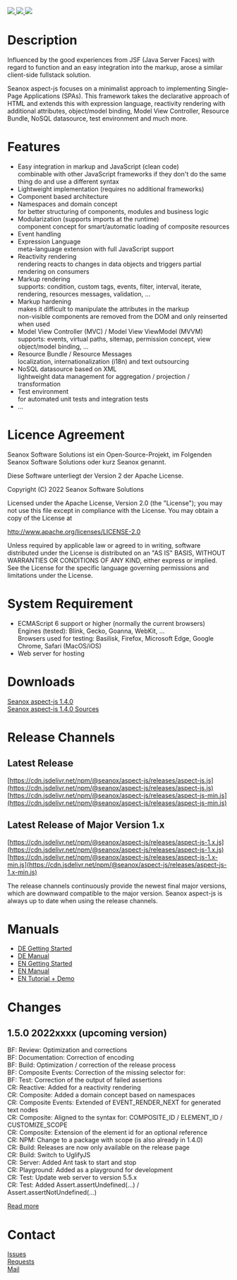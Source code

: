 <p>
  <a href="https://github.com/seanox/aspect-js/pulls"
      title="Development is waiting for new issues / requests / ideas">
    <img src="https://img.shields.io/badge/development-passive-blue?style=for-the-badge">
  </a>  
  <a href="https://github.com/seanox/aspect-js/issues">
    <img src="https://img.shields.io/badge/maintenance-active-green?style=for-the-badge">
  </a>
  <a href="http://seanox.de/contact">
    <img src="https://img.shields.io/badge/support-active-green?style=for-the-badge">
  </a>
</p>


# Description
Influenced by the good experiences from JSF (Java Server Faces) with regard to
function and an easy integration into the markup, arose a similar client-side
fullstack solution.

Seanox aspect-js focuses on a minimalist approach to implementing
Single-Page Applications (SPAs). This framework takes the declarative approach
of HTML and extends this with expression language, reactivity rendering with
additional attributes, object/model binding, Model View Controller, Resource
Bundle, NoSQL datasource, test environment and much more.


# Features
- Easy integration in markup and JavaScript (clean code)  
  combinable with other JavaScript frameworks if they don't do the same thing do
  and use a different syntax
- Lightweight implementation (requires no additional frameworks)
- Component based architecture
- Namespaces and domain concept  
  for better structuring of components, modules and business logic
- Modularization (supports imports at the runtime)  
  component concept for smart/automatic loading of composite resources
- Event handling
- Expression Language  
  meta-language extension with full JavaScript support
- Reactivity rendering  
  rendering reacts to changes in data objects and triggers partial rendering on
  consumers
- Markup rendering  
  supports: condition, custom tags, events, filter, interval, iterate,
  rendering, resources messages, validation, ...
- Markup hardening  
  makes it difficult to manipulate the attributes in the markup  
  non-visible components are removed from the DOM and only reinserted when used  
- Model View Controller (MVC) / Model View ViewModel (MVVM)  
  supports: events, virtual paths, sitemap, permission concept, view
  object/model binding, ...
- Resource Bundle / Resource Messages  
  localization, internationalization (i18n) and text outsourcing 
- NoSQL datasource based on XML  
  lightweight data management for aggregation / projection / transformation
- Test environment  
  for automated unit tests and integration tests
- ... 


# Licence Agreement
Seanox Software Solutions ist ein Open-Source-Projekt, im Folgenden
Seanox Software Solutions oder kurz Seanox genannt.

Diese Software unterliegt der Version 2 der Apache License.

Copyright (C) 2022 Seanox Software Solutions

Licensed under the Apache License, Version 2.0 (the "License"); you may not use
this file except in compliance with the License. You may obtain a copy of the
License at

http://www.apache.org/licenses/LICENSE-2.0

Unless required by applicable law or agreed to in writing, software distributed
under the License is distributed on an "AS IS" BASIS, WITHOUT WARRANTIES OR
CONDITIONS OF ANY KIND, either express or implied. See the License for the
specific language governing permissions and limitations under the License.


# System Requirement
- ECMAScript 6 support or higher (normally the current browsers)  
  Engines (tested): Blink, Gecko, Goanna, WebKit, ...  
  Browsers used for testing: Basilisk, Firefox, Microsoft Edge, Google Chrome, Safari (MacOS/iOS) 
- Web server for hosting


# Downloads
[Seanox aspect-js 1.4.0](https://github.com/seanox/aspect-js/releases/download/1.4.0/aspect-js-1.4.0.zip)  
[Seanox aspect-js 1.4.0 Sources](https://github.com/seanox/aspect-js/archive/refs/tags/1.4.0.zip)


# Release Channels

## Latest Release
[https://cdn.jsdelivr.net/npm/@seanox/aspect-js/releases/aspect-js.js](https://cdn.jsdelivr.net/npm/@seanox/aspect-js/releases/aspect-js.js)  
[https://cdn.jsdelivr.net/npm/@seanox/aspect-js/releases/aspect-js-min.js](https://cdn.jsdelivr.net/npm/@seanox/aspect-js/releases/aspect-js-min.js)

## Latest Release of Major Version 1.x
[https://cdn.jsdelivr.net/npm/@seanox/aspect-js/releases/aspect-js-1.x.js](https://cdn.jsdelivr.net/npm/@seanox/aspect-js/releases/aspect-js-1.x.js)  
[https://cdn.jsdelivr.net/npm/@seanox/aspect-js/releases/aspect-js-1.x-min.js](https://cdn.jsdelivr.net/npm/@seanox/aspect-js/releases/aspect-js-1.x-min.js)

The release channels continuously provide the newest final major versions, which
are downward compatible to the major version. Seanox aspect-js is always up to
date when using the release channels.


# Manuals
- [DE Getting Started](https://github.com/seanox/aspect-js/blob/master/manual/de/introduction.md#einf&uuml;hrung)
- [DE Manual](https://github.com/seanox/aspect-js/tree/master/manual/de#readme)
- [EN Getting Started](https://github.com/seanox/aspect-js/blob/master/manual/en/introduction.md#introduction)
- [EN Manual](https://github.com/seanox/aspect-js/tree/master/manual/en#readme)
- [EN Tutorial + Demo](https://github.com/seanox/aspect-js-tutorial#description)


# Changes
## 1.5.0 2022xxxx (upcoming version)  
BF: Review: Optimization and corrections  
BF: Documentation: Correction of encoding  
BF: Build: Optimization / correction of the release process  
BF: Composite Events: Correction of the missing selector for:  
BF: Test: Correction of the output of failed assertions  
CR: Reactive: Added for a reactivity rendering  
CR: Composite: Added a domain concept based on namespaces  
CR: Composite Events: Extended of EVENT_RENDER_NEXT for generated text nodes  
CR: Composite: Aligned to the syntax for: COMPOSITE_ID / ELEMENT_ID / CUSTOMIZE_SCOPE  
CR: Composite: Extension of the element id for an optional reference  
CR: NPM: Change to a package with scope (is also already in 1.4.0)  
CR: Build: Releases are now only available on the release page  
CR: Build: Switch to UglifyJS  
CR: Server: Added Ant task to start and stop  
CR: Playground: Added as a playground for development  
CR: Test: Update web server to version 5.5.x  
CR: Test: Added Assert.assertUndefined(...) / Assert.assertNotUndefined(...)  

[Read more](https://raw.githubusercontent.com/seanox/aspect-js/master/CHANGES)


# Contact
[Issues](https://github.com/seanox/aspect-js-tutorial/issues)  
[Requests](https://github.com/seanox/aspect-js-tutorial/pulls)  
[Mail](http://seanox.de/contact)
